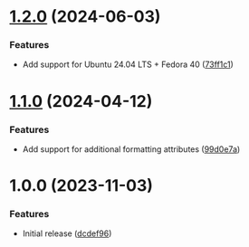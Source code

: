 # [1.2.0](https://github.com/de-it-krachten/ansible-role-windows_storage/compare/v1.1.0...v1.2.0) (2024-06-03)


### Features

* Add support for Ubuntu 24.04 LTS + Fedora 40 ([73ff1c1](https://github.com/de-it-krachten/ansible-role-windows_storage/commit/73ff1c12dc1d4e04b33895faf82efe075ba1ea35))

# [1.1.0](https://github.com/de-it-krachten/ansible-role-windows_storage/compare/v1.0.0...v1.1.0) (2024-04-12)


### Features

* Add support for additional formatting attributes ([99d0e7a](https://github.com/de-it-krachten/ansible-role-windows_storage/commit/99d0e7a256c5b72e99297197210ab3174cbb8f7f))

# 1.0.0 (2023-11-03)


### Features

* Initial release ([dcdef96](https://github.com/de-it-krachten/ansible-role-windows_storage/commit/dcdef96adb0ddc99a4f58846b0fba3e1fe109a6c))
